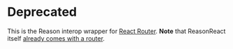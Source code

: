 # Deprecated

This is the Reason interop wrapper for [React Router](https://reacttraining.com/react-router/). **Note** that ReasonReact itself [already comes with a router](https://reasonml.github.io/reason-react/docs/en/router.html).
